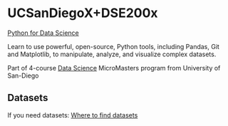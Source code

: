 # UCSanDiegoX+DSE200x

[Python for Data Science](https://www.edx.org/course/python-for-data-science)

Learn to use powerful, open-source, Python tools, including Pandas, Git and Matplotlib, to manipulate, analyze, and visualize complex datasets.

Part of 4-course [Data Science](https://www.edx.org/micromasters/data-science) MicroMasters program from University of San-Diego

## Datasets
If you need datasets: [Where to find datasets](datasets.md)

